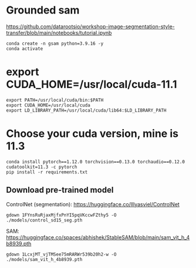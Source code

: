 # Grounded sam 
https://github.com/datarootsio/workshop-image-segmentation-style-transfer/blob/main/notebooks/tutorial.ipynb

    conda create -n gsam python=3.9.16 -y
    conda activate 

# export CUDA_HOME=/usr/local/cuda-11.1 

    export PATH=/usr/local/cuda/bin:$PATH
    export CUDA_HOME=/usr/local/cuda
    export LD_LIBRARY_PATH=/usr/local/cuda/lib64:$LD_LIBRARY_PATH

# Choose your cuda version, mine is 11.3

    conda install pytorch==1.12.0 torchvision==0.13.0 torchaudio==0.12.0 cudatoolkit=11.3 -c pytorch 
    pip install -r requirements.txt

<!-- pip install git+https://github.com/facebookresearch/segment-anything.git
pip install git+https://github.com/IDEA-Research/GroundingDINO.git
pip install diffusers transformers accelerate scipy safetensors -->

## Download pre-trained model
ControlNet (segmentation): https://huggingface.co/lllyasviel/ControlNet

    gdown 1FYnsRuRjaxMjfxPnYI5pqVKccwFZthy5 -O ./models/control_sd15_seg.pth

SAM: https://huggingface.co/spaces/abhishek/StableSAM/blob/main/sam_vit_h_4b8939.pth

    gdown 1LcxjMT_vjTMSee75mRARWr539b20h2-w -O ./models/sam_vit_h_4b8939.pth 

